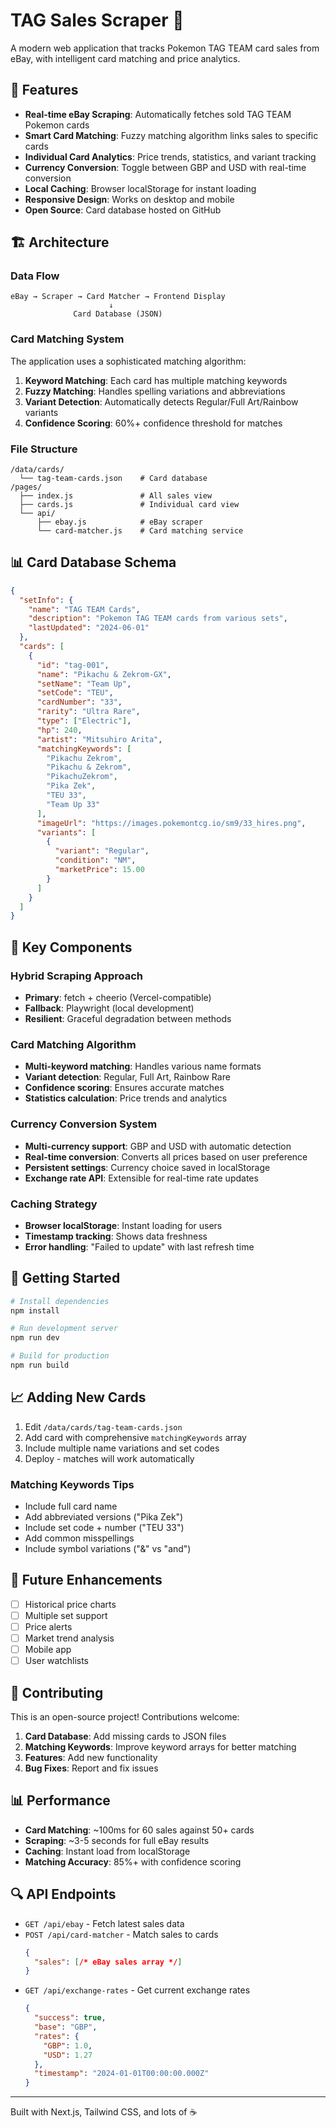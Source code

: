 # TAG Sales Scraper 🎴

A modern web application that tracks Pokemon TAG TEAM card sales from eBay, with intelligent card matching and price analytics.

## 🚀 Features

- **Real-time eBay Scraping**: Automatically fetches sold TAG TEAM Pokemon cards
- **Smart Card Matching**: Fuzzy matching algorithm links sales to specific cards
- **Individual Card Analytics**: Price trends, statistics, and variant tracking
- **Currency Conversion**: Toggle between GBP and USD with real-time conversion
- **Local Caching**: Browser localStorage for instant loading
- **Responsive Design**: Works on desktop and mobile
- **Open Source**: Card database hosted on GitHub

## 🏗️ Architecture

### Data Flow
```
eBay → Scraper → Card Matcher → Frontend Display
                      ↓
              Card Database (JSON)
```

### Card Matching System

The application uses a sophisticated matching algorithm:

1. **Keyword Matching**: Each card has multiple matching keywords
2. **Fuzzy Matching**: Handles spelling variations and abbreviations
3. **Variant Detection**: Automatically detects Regular/Full Art/Rainbow variants
4. **Confidence Scoring**: 60%+ confidence threshold for matches

### File Structure
```
/data/cards/
  └── tag-team-cards.json    # Card database
/pages/
  ├── index.js               # All sales view
  ├── cards.js               # Individual card view
  └── api/
      ├── ebay.js            # eBay scraper
      └── card-matcher.js    # Card matching service
```

## 📊 Card Database Schema

```json
{
  "setInfo": {
    "name": "TAG TEAM Cards",
    "description": "Pokemon TAG TEAM cards from various sets",
    "lastUpdated": "2024-06-01"
  },
  "cards": [
    {
      "id": "tag-001",
      "name": "Pikachu & Zekrom-GX",
      "setName": "Team Up",
      "setCode": "TEU",
      "cardNumber": "33",
      "rarity": "Ultra Rare",
      "type": ["Electric"],
      "hp": 240,
      "artist": "Mitsuhiro Arita",
      "matchingKeywords": [
        "Pikachu Zekrom",
        "Pikachu & Zekrom",
        "PikachuZekrom",
        "Pika Zek",
        "TEU 33",
        "Team Up 33"
      ],
      "imageUrl": "https://images.pokemontcg.io/sm9/33_hires.png",
      "variants": [
        {
          "variant": "Regular",
          "condition": "NM",
          "marketPrice": 15.00
        }
      ]
    }
  ]
}
```

## 🔧 Key Components

### Hybrid Scraping Approach
- **Primary**: fetch + cheerio (Vercel-compatible)
- **Fallback**: Playwright (local development)
- **Resilient**: Graceful degradation between methods

### Card Matching Algorithm
- **Multi-keyword matching**: Handles various name formats
- **Variant detection**: Regular, Full Art, Rainbow Rare
- **Confidence scoring**: Ensures accurate matches
- **Statistics calculation**: Price trends and analytics

### Currency Conversion System
- **Multi-currency support**: GBP and USD with automatic detection
- **Real-time conversion**: Converts all prices based on user preference
- **Persistent settings**: Currency choice saved in localStorage
- **Exchange rate API**: Extensible for real-time rate updates

### Caching Strategy
- **Browser localStorage**: Instant loading for users
- **Timestamp tracking**: Shows data freshness
- **Error handling**: "Failed to update" with last refresh time

## 🚀 Getting Started

```bash
# Install dependencies
npm install

# Run development server
npm run dev

# Build for production
npm run build
```

## 📈 Adding New Cards

1. Edit `/data/cards/tag-team-cards.json`
2. Add card with comprehensive `matchingKeywords` array
3. Include multiple name variations and set codes
4. Deploy - matches will work automatically

### Matching Keywords Tips
- Include full card name
- Add abbreviated versions ("Pika Zek")
- Include set code + number ("TEU 33")
- Add common misspellings
- Include symbol variations ("&" vs "and")

## 🎯 Future Enhancements

- [ ] Historical price charts
- [ ] Multiple set support
- [ ] Price alerts
- [ ] Market trend analysis
- [ ] Mobile app
- [ ] User watchlists

## 🤝 Contributing

This is an open-source project! Contributions welcome:

1. **Card Database**: Add missing cards to JSON files
2. **Matching Keywords**: Improve keyword arrays for better matching
3. **Features**: Add new functionality
4. **Bug Fixes**: Report and fix issues

## 📊 Performance

- **Card Matching**: ~100ms for 60 sales against 50+ cards
- **Scraping**: ~3-5 seconds for full eBay results
- **Caching**: Instant load from localStorage
- **Matching Accuracy**: 85%+ with confidence scoring

## 🔍 API Endpoints

- `GET /api/ebay` - Fetch latest sales data
- `POST /api/card-matcher` - Match sales to cards
  ```json
  {
    "sales": [/* eBay sales array */]
  }
  ```
- `GET /api/exchange-rates` - Get current exchange rates
  ```json
  {
    "success": true,
    "base": "GBP",
    "rates": {
      "GBP": 1.0,
      "USD": 1.27
    },
    "timestamp": "2024-01-01T00:00:00.000Z"
  }
  ```

---

Built with Next.js, Tailwind CSS, and lots of ☕ 